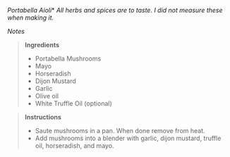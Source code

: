 *Portabella Aioli**
*All herbs and spices are to taste. I did not measure these when making it.*

*Notes*

> **Ingredients** 
> - Portabella Mushrooms
> - Mayo
> - Horseradish
> - Dijon Mustard
> - Garlic
> - Olive oil
> - White Truffle Oil (optional)

> **Instructions** 
> - Saute mushrooms in a pan. When done remove from heat.
> - Add mushrooms into a blender with garlic, dijon mustard, truffle oil, horseradish, and mayo.